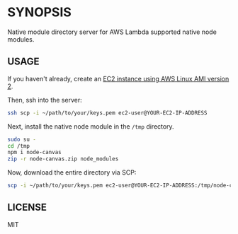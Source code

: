 # SYNOPSIS

Native module directory server for AWS Lambda supported native node modules.

## USAGE

If you haven't already, create an [EC2 instance using AWS Linux AMI version 2](https://medium.com/@nishankjaintdk/setting-up-a-node-js-app-on-a-linux-ami-on-an-aws-ec2-instance-with-nginx-59cbc1bcc68c).

Then, ssh into the server:

```sh
ssh scp -i ~/path/to/your/keys.pem ec2-user@YOUR-EC2-IP-ADDRESS
```

Next, install the native node module in the `/tmp` directory.

```sh
sudo su -
cd /tmp
npm i node-canvas
zip -r node-canvas.zip node_modules
```

Now, download the entire directory via SCP:

```sh
scp -i ~/path/to/your/keys.pem ec2-user@YOUR-EC2-IP-ADDRESS:/tmp/node-canvas.zip .
```

## LICENSE

MIT
